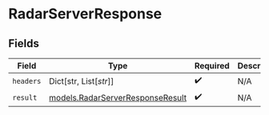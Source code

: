 # RadarServerResponse


## Fields

| Field                                                                      | Type                                                                       | Required                                                                   | Description                                                                |
| -------------------------------------------------------------------------- | -------------------------------------------------------------------------- | -------------------------------------------------------------------------- | -------------------------------------------------------------------------- |
| `headers`                                                                  | Dict[str, List[*str*]]                                                     | :heavy_check_mark:                                                         | N/A                                                                        |
| `result`                                                                   | [models.RadarServerResponseResult](../models/radarserverresponseresult.md) | :heavy_check_mark:                                                         | N/A                                                                        |